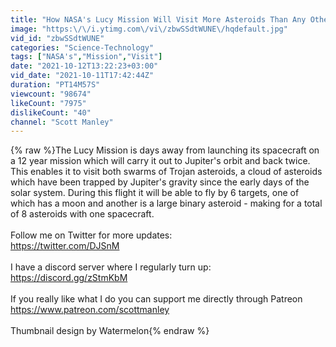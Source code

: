 ```yaml
---
title: "How NASA's Lucy Mission Will Visit More Asteroids Than Any Other Spacecraft."
image: "https:\/\/i.ytimg.com\/vi\/zbwSSdtWUNE\/hqdefault.jpg"
vid_id: "zbwSSdtWUNE"
categories: "Science-Technology"
tags: ["NASA's","Mission","Visit"]
date: "2021-10-12T13:22:23+03:00"
vid_date: "2021-10-11T17:42:44Z"
duration: "PT14M57S"
viewcount: "98674"
likeCount: "7975"
dislikeCount: "40"
channel: "Scott Manley"
---
```

{% raw %}The Lucy Mission is days away from launching its spacecraft on a 12 year mission which will carry it out to Jupiter's orbit and back twice. This enables it to visit both swarms of Trojan asteroids, a cloud of asteroids which have been trapped by Jupiter's gravity since the early days of the solar system. During this flight it will be able to fly by 6 targets, one of which has a moon and another is a large binary asteroid - making for a total of 8 asteroids with one spacecraft.<br /><br />Follow me on Twitter for more updates:<br /><a rel="nofollow" target="blank" href="https://twitter.com/DJSnM">https://twitter.com/DJSnM</a><br /><br />I have a discord server where I regularly turn up:<br /><a rel="nofollow" target="blank" href="https://discord.gg/zStmKbM">https://discord.gg/zStmKbM</a><br /><br />If you really like what I do you can support me directly through Patreon<br /><a rel="nofollow" target="blank" href="https://www.patreon.com/scottmanley">https://www.patreon.com/scottmanley</a><br /><br />Thumbnail design by Watermelon{% endraw %}

